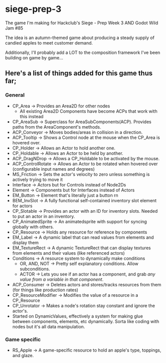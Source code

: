 # siege-prep-3
The game I'm making for Hackclub's Siege - Prep Week 3 AND Godot Wild Jam #85

The idea is an autumn-themed game about producing a steady supply of candied apples to meet customer demand.

Additionally, I'll probably add a LOT to the composition framework I've been building on game by game...
## Here's a list of things added for this game thus far;
### General
- CP_Area -> Provides an Area2D for other nodes
	- All existing Area2D Components have become ACPs that work with this instead
- CP_AreaSub -> Superclass for AreaSubComponents(ACP). Provides paths from the AreaComponent's methods.
- ACP_Conveyor -> Moves bodies/areas in collision in a direction.
- ACP_Tooltip -> Shows a Control node at the mouse when the CP_Area is hovered over.
- CP_Holder -> Allows an Actor to hold another one.
- CP_Holdable -> Allows an Actor to be held by another.
- ACP_DragNDrop -> Allows a CP_Holdable to be activated by the mouse.
- ACP_ControlRotate -> Allows an Actor to be rotated when hovered over (configurable input names and degrees)
- MS_Friction -> Sets the actor's velocity to zero unless something is actively trying to move it
- Interface -> Actors but for Controls instead of Node2Ds
- Element -> Components but for Interfaces instead of Actors
- EM_Button -> Element that's literally just a button rn
- BEM_InvSlot -> A fully functional self-contained inventory slot element for actors
- CP_Slotable -> Provides an actor with an ID for inventory slots. Needed to put an actor in an inventory.
- CP_AnimatedSprite -> An animatedsprite with support for syncing globally with others.
- CP_Resource -> Holds any resource for reference by components
- EM_Label -> A dynamic label that can read values from elements and display them
- EM_TextureRect -> A dynamic TextureRect that can display textures from elements and their values (like referenced actors)
- Conditions -> A resource system to dynamically make conditions
	- OR, AND, NOT -> Pretty self explanatory conditions. Allow subconditions.
	- ACTOR -> Lets you see if an actor has a component, and grab *any value from a variable in that component*. 
- ACP_Consumer -> Deletes actors and stores/tracks resources from them (for things like production rates)
- CP_ResourceModifier -> Modifies the value of a resource in a CP_Resource
- CP_Unrotator -> Makes a node's rotation stay constant and ignore the actor's.
- Started on DynamicValues, effectively a system for making glue between components, elements, etc dynamically. Sorta like coding with nodes but it's all data manipulation.

### Game specific
-  RS_Apple -> A game-specific resource to hold an apple's type, toppings, and glaze.
